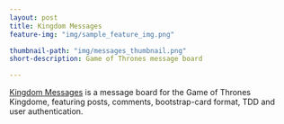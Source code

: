 ```yaml
---
layout: post
title: Kingdom Messages
feature-img: "img/sample_feature_img.png"

thumbnail-path: "img/messages_thumbnail.png"
short-description: Game of Thrones message board

---
```

[Kingdom Messages](https://information-pam-willenz.herokuapp.com/) is a message board for the Game of Thrones Kingdome, featuring posts, comments, bootstrap-card format, TDD and user authentication.  

